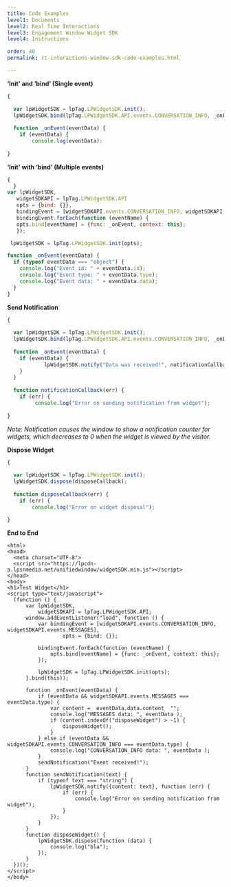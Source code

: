 ```yaml
---
title: Code Examples
level1: Documents
level2: Real Time Interactions
level3: Engagement Window Widget SDK
level4: Instructions

order: 40
permalink: rt-interactions-window-sdk-code-examples.html

---
```


**‘Init’ and ‘bind’ (Single event)**

```javascript
{
  
  var lpWidgetSDK = lpTag.LPWidgetSDK.init();
  lpWidgetSDK.bind(lpTag.LPWidgetSDK.API.events.CONVERSATION_INFO, _onEvent, this);
  
  function _onEvent(eventData) {
    if (eventData) {
        console.log(eventData);
  
}
```

**‘Init’ with ‘bind’ (Multiple events)**


```javascript
{
  }
var lpWidgetSDK,
   widgetSDKAPI = lpTag.LPWidgetSDK.API
   opts = {bind: {}},
   bindingEvent = [widgetSDKAPI.events.CONVERSATION_INFO, widgetSDKAPI.events.MESSAGES];
   bindingEvent.forEach(function (eventName) {
   opts.bind[eventName] = {func: _onEvent, context: this};
   });

 lpWidgetSDK = lpTag.LPWidgetSDK.init(opts);

function _onEvent(eventData) {
  if (typeof eventData === "object") {
    console.log("Event id: " + eventData.id);
    console.log("Event type: " + eventData.type);
    console.log("Event data: " + eventData.data);
  }
}
```

**Send Notification**

```javascript
{
  
  var lpWidgetSDK = lpTag.LPWidgetSDK.init();
  lpWidgetSDK.bind(lpTag.LPWidgetSDK.API.events.CONVERSATION_INFO, _onEvent, this);
  
  function _onEvent(eventData) {
    if (eventData) {
            lpWidgetSDK.notify("Data was received!", notificationCallback);
    }
  }
  
  function notificationCallback(err) {
    if (err) {
         console.log("Error on sending notification from widget");
    
}
```

*Note: Notification causes the window to show a notification counter for widgets, which decreases to 0 when the widget is viewed by the visitor.*

**Dispose Widget**

```javascript
{
  
  var lpWidgetSDK = lpTag.LPWidgetSDK.init();
  lpWidgetSDK.dispose(disposeCallback);
  
  function disposeCallback(err) {
    if (err) {
        console.log("Error on widget disposal");
  
}
```

**End to End**

    <html>
    <head>
      <meta charset="UTF-8">
      <script src="https://lpcdn-a.lpsnmedia.net/unifiedwindow/widgetSDK.min.js"></script>
    </head>
    <body>
    <h1>Test Widget</h1>
    <script type="text/javascript">
      (function () {
          var lpWidgetSDK,
              widgetSDKAPI = lpTag.LPWidgetSDK.API;
          window.addEventListener("load", function () {
              var bindingEvent = [widgetSDKAPI.events.CONVERSATION_INFO, widgetSDKAPI.events.MESSAGES],
                      opts = {bind: {}};
    
              bindingEvent.forEach(function (eventName) {
                  opts.bind[eventName] = {func: _onEvent, context: this};
              });
    
              lpWidgetSDK = lpTag.LPWidgetSDK.init(opts);
          }.bind(this));
    
          function _onEvent(eventData) {
              if (eventData && widgetSDKAPI.events.MESSAGES === eventData.type) {
                  var content =  eventData.data.content  "";
                  console.log("MESSAGES data: ", eventData );
                  if (content.indexOf("disposeWidget") > -1) {
                      disposeWidget();
                  }
              } else if (eventData && widgetSDKAPI.events.CONVERSATION_INFO === eventData.type) {
                  console.log("CONVERSATION_INFO data: ", eventData );
              }
              sendNotification("Event received!");
          }
          function sendNotification(text) {
              if (typeof text === "string") {
                  lpWidgetSDK.notify({content: text}, function (err) {
                      if (err) {
                          console.log("Error on sending notification from widget");
                      }
                  });
              }
          }
          function disposeWidget() {
              lpWidgetSDK.dispose(function (data) {
                  console.log("bla");
              });
          }
      })();
    </script>
    </body>


